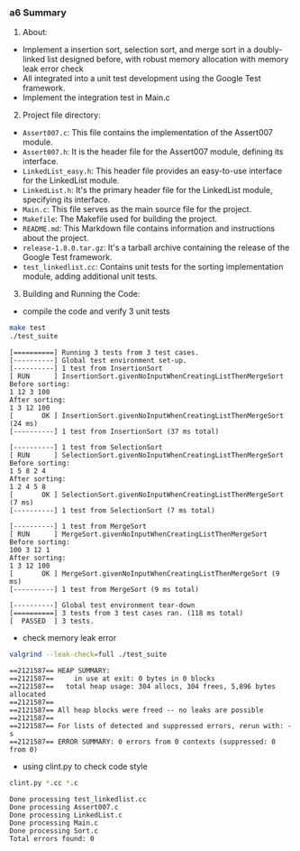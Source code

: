 ### a6 Summary
1. About:

- Implement a insertion sort, selection sort, and merge sort in a doubly-linked list designed before, with robust memory allocation with memory leak error check
- All integrated into a unit test development using the Google Test framework.
- Implement the integration test in Main.c

2. Project file directory:

- `Assert007.c`: This file contains the implementation of the Assert007 module.
- `Assert007.h`: It is the header file for the Assert007 module, defining its interface.
- `LinkedList_easy.h`: This header file provides an easy-to-use interface for the LinkedList module.
- `LinkedList.h`: It's the primary header file for the LinkedList module, specifying its interface.
- `Main.c`: This file serves as the main source file for the project.
- `Makefile`: The Makefile used for building the project.
- `README.md`: This Markdown file contains information and instructions about the project.
- `release-1.8.0.tar.gz`: It's a tarball archive containing the release of the Google Test framework.
- `test_linkedlist.cc`: Contains unit tests for the sorting implementation module, adding additional unit tests.

3. Building and Running the Code:

* compile the code and verify 3 unit tests
```bash
make test
./test_suite
```
```
[==========] Running 3 tests from 3 test cases.
[----------] Global test environment set-up.
[----------] 1 test from InsertionSort
[ RUN      ] InsertionSort.givenNoInputWhenCreatingListThenMergeSort
Before sorting:
1 12 3 100 
After sorting:
1 3 12 100 
[       OK ] InsertionSort.givenNoInputWhenCreatingListThenMergeSort (24 ms)
[----------] 1 test from InsertionSort (37 ms total)

[----------] 1 test from SelectionSort
[ RUN      ] SelectionSort.givenNoInputWhenCreatingListThenMergeSort
Before sorting:
1 5 8 2 4 
After sorting:
1 2 4 5 8 
[       OK ] SelectionSort.givenNoInputWhenCreatingListThenMergeSort (7 ms)
[----------] 1 test from SelectionSort (7 ms total)

[----------] 1 test from MergeSort
[ RUN      ] MergeSort.givenNoInputWhenCreatingListThenMergeSort
Before sorting:
100 3 12 1 
After sorting:
1 3 12 100 
[       OK ] MergeSort.givenNoInputWhenCreatingListThenMergeSort (9 ms)
[----------] 1 test from MergeSort (9 ms total)

[----------] Global test environment tear-down
[==========] 3 tests from 3 test cases ran. (118 ms total)
[  PASSED  ] 3 tests.
```

* check memory leak error
```bash
valgrind --leak-check=full ./test_suite
```
```
==2121587== HEAP SUMMARY:
==2121587==     in use at exit: 0 bytes in 0 blocks
==2121587==   total heap usage: 304 allocs, 304 frees, 5,896 bytes allocated
==2121587== 
==2121587== All heap blocks were freed -- no leaks are possible
==2121587== 
==2121587== For lists of detected and suppressed errors, rerun with: -s
==2121587== ERROR SUMMARY: 0 errors from 0 contexts (suppressed: 0 from 0)
```

* using clint.py to check code style
```bash
clint.py *.cc *.c
```
```
Done processing test_linkedlist.cc
Done processing Assert007.c
Done processing LinkedList.c
Done processing Main.c
Done processing Sort.c
Total errors found: 0
```
